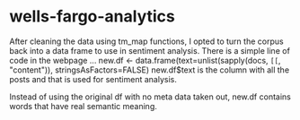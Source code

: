 # wells-fargo-analytics

After cleaning the data using tm_map functions, I opted to turn the corpus back into a data frame to use in sentiment analysis.
There is a simple line of code in the webpage ...
new.df <- data.frame(text=unlist(sapply(docs, `[[`, "content")), stringsAsFactors=FALSE)
new.df$text is the column with all the posts and that is used for sentiment analysis.

Instead of using the original df with no meta data taken out, new.df contains words that have real semantic meaning.
